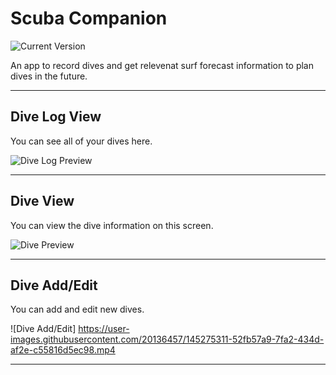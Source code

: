 Scuba Companion
============
![Current Version](https://img.shields.io/badge/version-1.0.0-green.svg)

An app to record dives and get relevenat surf forecast information to plan dives in the future.

---
## Dive Log View

You can see all of your dives here.

![Dive Log Preview](https://user-images.githubusercontent.com/20136457/145272930-ae2e7ec9-4e6f-43b1-948d-bd717f7044b7.png)

---
## Dive View

You can view the dive information on this screen.

![Dive Preview](https://user-images.githubusercontent.com/20136457/145273274-a4679d55-fbfe-4016-9f5b-120ba39e69d2.png)

---
## Dive Add/Edit

You can add and edit new dives.

![Dive Add/Edit] https://user-images.githubusercontent.com/20136457/145275311-52fb57a9-7fa2-434d-af2e-c55816d5ec98.mp4

---
